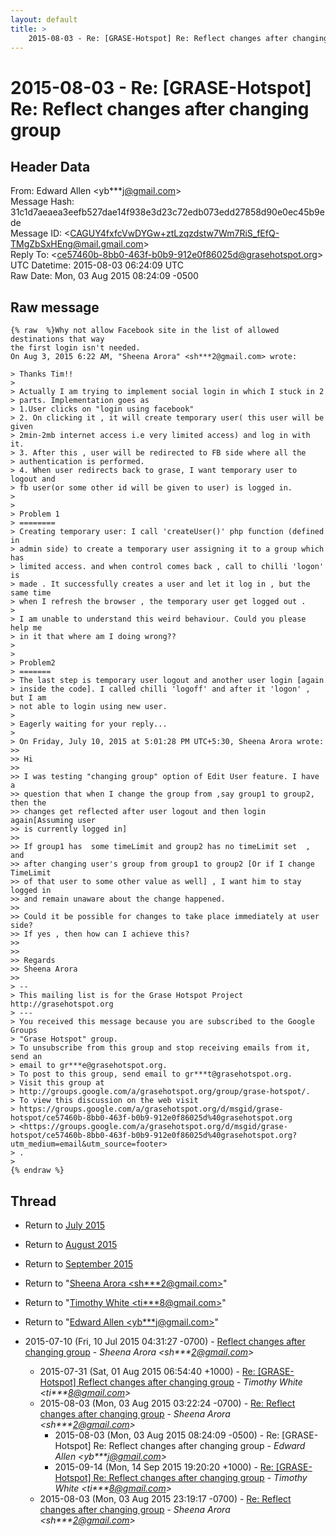 ```yaml
---
layout: default
title: >
    2015-08-03 - Re: [GRASE-Hotspot] Re: Reflect changes after changing group
---
```


# 2015-08-03 - Re: [GRASE-Hotspot] Re: Reflect changes after changing group

## Header Data

From: Edward Allen \<yb***j@gmail.com\><br>
Message Hash: 31c1d7aeaea3eefb527dae14f938e3d23c72edb073edd27858d90e0ec45b9ede<br>
Message ID: \<CAGUY4fxfcVwDYGw+ztLzqzdstw7Wm7RiS_fEfQ-TMgZbSxHEng@mail.gmail.com\><br>
Reply To: \<ce57460b-8bb0-463f-b0b9-912e0f86025d@grasehotspot.org\><br>
UTC Datetime: 2015-08-03 06:24:09 UTC<br>
Raw Date: Mon, 03 Aug 2015 08:24:09 -0500<br>

## Raw message

```
{% raw  %}Why not allow Facebook site in the list of allowed destinations that way
the first login isn't needed.
On Aug 3, 2015 6:22 AM, "Sheena Arora" <sh***2@gmail.com> wrote:

> Thanks Tim!!
>
> Actually I am trying to implement social login in which I stuck in 2
> parts. Implementation goes as
> 1.User clicks on "login using facebook"
> 2. On clicking it , it will create temporary user( this user will be given
> 2min-2mb internet access i.e very limited access) and log in with it.
> 3. After this , user will be redirected to FB side where all the
> authentication is performed.
> 4. When user redirects back to grase, I want temporary user to logout and
> fb user(or some other id will be given to user) is logged in.
>
>
> Problem 1
> ========
> Creating temporary user: I call 'createUser()' php function (defined in
> admin side) to create a temporary user assigning it to a group which has
> limited access. and when control comes back , call to chilli 'logon' is
> made . It successfully creates a user and let it log in , but the same time
> when I refresh the browser , the temporary user get logged out .
>
> I am unable to understand this weird behaviour. Could you please help me
> in it that where am I doing wrong??
>
>
> Problem2
> =======
> The last step is temporary user logout and another user login [again
> inside the code]. I called chilli 'logoff' and after it 'logon' , but I am
> not able to login using new user.
>
> Eagerly waiting for your reply...
>
> On Friday, July 10, 2015 at 5:01:28 PM UTC+5:30, Sheena Arora wrote:
>>
>> Hi
>>
>> I was testing "changing group" option of Edit User feature. I have a
>> question that when I change the group from ,say group1 to group2, then the
>> changes get reflected after user logout and then login again[Assuming user
>> is currently logged in]
>>
>> If group1 has  some timeLimit and group2 has no timeLimit set  , and
>> after changing user's group from group1 to group2 [Or if I change TimeLimit
>> of that user to some other value as well] , I want him to stay logged in
>> and remain unaware about the change happened.
>>
>> Could it be possible for changes to take place immediately at user side?
>> If yes , then how can I achieve this?
>>
>>
>> Regards
>> Sheena Arora
>>
> --
> This mailing list is for the Grase Hotspot Project http://grasehotspot.org
> ---
> You received this message because you are subscribed to the Google Groups
> "Grase Hotspot" group.
> To unsubscribe from this group and stop receiving emails from it, send an
> email to gr***e@grasehotspot.org.
> To post to this group, send email to gr***t@grasehotspot.org.
> Visit this group at
> http://groups.google.com/a/grasehotspot.org/group/grase-hotspot/.
> To view this discussion on the web visit
> https://groups.google.com/a/grasehotspot.org/d/msgid/grase-hotspot/ce57460b-8bb0-463f-b0b9-912e0f86025d%40grasehotspot.org
> <https://groups.google.com/a/grasehotspot.org/d/msgid/grase-hotspot/ce57460b-8bb0-463f-b0b9-912e0f86025d%40grasehotspot.org?utm_medium=email&utm_source=footer>
> .
>
{% endraw %}
```

## Thread

+ Return to [July 2015](/archive/2015/07)
+ Return to [August 2015](/archive/2015/08)
+ Return to [September 2015](/archive/2015/09)

+ Return to "[Sheena Arora <sh***2<span>@</span>gmail.com>](/authors/sh___2_at_gmail_com)"
+ Return to "[Timothy White <ti***8<span>@</span>gmail.com>](/authors/ti___8_at_gmail_com)"
+ Return to "[Edward Allen <yb***j<span>@</span>gmail.com>](/authors/yb___j_at_gmail_com)"

+ 2015-07-10 (Fri, 10 Jul 2015 04:31:27 -0700) - [Reflect changes after changing group](/archive/2015/07/0bf66d7bccb06a8804bb2312b943330ccfc2f867101398117fe3687a9116a7e3) - _Sheena Arora \<sh***2@gmail.com\>_
  + 2015-07-31 (Sat, 01 Aug 2015 06:54:40 +1000) - [Re: [GRASE-Hotspot] Reflect changes after changing group](/archive/2015/07/5d9336b3111045c81fab32f7effe86f1038cf3270ed1a607876abb18f56e5398) - _Timothy White \<ti***8@gmail.com\>_
  + 2015-08-03 (Mon, 03 Aug 2015 03:22:24 -0700) - [Re: Reflect changes after changing group](/archive/2015/08/1de0c123a44f0e62712f35c7b600bcc2c2bb29ab5f196e202e699fe2962b2c12) - _Sheena Arora \<sh***2@gmail.com\>_
    + 2015-08-03 (Mon, 03 Aug 2015 08:24:09 -0500) - Re: [GRASE-Hotspot] Re: Reflect changes after changing group - _Edward Allen \<yb***j@gmail.com\>_
    + 2015-09-14 (Mon, 14 Sep 2015 19:20:20 +1000) - [Re: [GRASE-Hotspot] Re: Reflect changes after changing group](/archive/2015/09/fce3dbd569b5d7321dda6ce6cb4711cbe4ab42b72d7e3488504e7869b14fed68) - _Timothy White \<ti***8@gmail.com\>_
  + 2015-08-03 (Mon, 03 Aug 2015 23:19:17 -0700) - [Re: Reflect changes after changing group](/archive/2015/08/c6a8b391d852f006b00f24b4037610dbb9ae1905c092f2edafb9174b3c7abd8a) - _Sheena Arora \<sh***2@gmail.com\>_

